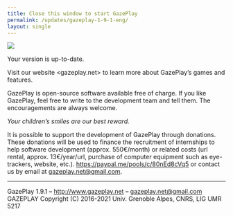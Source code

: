 ```yaml
---
title: Close this window to start GazePlay
permalink: /updates/gazeplay-1-9-1-eng/
layout: single
---
```


<img src="{{site.baseurl}}/assets/images/gazeplayLogo1-9.png"/>

Your version is up-to-date.

Visit our website <gazeplay.net> to learn more about GazePlay’s games and features.

GazePlay is open-source software available free of charge.
If you like GazePlay, feel free to write to the development team and tell them.
The encouragements are always welcome.

_Your children’s smiles are our best reward._

It is possible to support the development of GazePlay through donations.
These donations will be used to finance the recruitment of internships to help software development (approx. 550€/month) or related costs (url rental, approx. 13€/year/url, purchase of computer equipment such as eye-trackers, website, etc.).
<https://paypal.me/pools/c/80nEd8cVq5> or contact us by email at <gazeplay.net@gmail.com>.

---

GazePlay 1.9.1 – <http://www.gazeplay.net> – <gazeplay.net@gmail.com>  
GAZEPLAY Copyright (C) 2016-2021 Univ. Grenoble Alpes, CNRS, LIG UMR 5217
